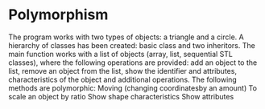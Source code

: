 # Polymorphism
The program works with two types of objects: a triangle and a circle. A hierarchy of classes has been created: basic class and two inheritors.
The main function works with a list of objects (array, list, sequential STL classes), where the following operations are provided: add an object to the list, remove an object from the list, show the identifier and attributes, characteristics of the object and additional operations. 
The following methods are polymorphic: 
  Moving (changing coordinatesby an amount)
  To scale an object by ratio
  Show shape characteristics
  Show attributes
 
